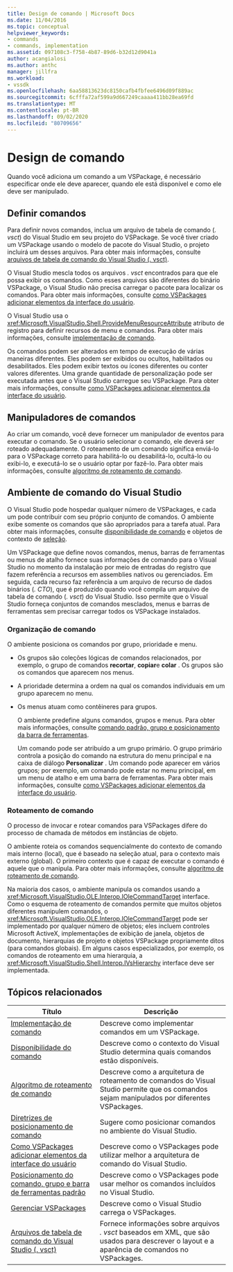 ```yaml
---
title: Design de comando | Microsoft Docs
ms.date: 11/04/2016
ms.topic: conceptual
helpviewer_keywords:
- commands
- commands, implementation
ms.assetid: 097108c3-f758-4b87-89d6-b32d12d9041a
author: acangialosi
ms.author: anthc
manager: jillfra
ms.workload:
- vssdk
ms.openlocfilehash: 6aa58813623dc8150cafb4fbfee6496d09f889ac
ms.sourcegitcommit: 6cfffa72af599a9d667249caaaa411bb28ea69fd
ms.translationtype: MT
ms.contentlocale: pt-BR
ms.lasthandoff: 09/02/2020
ms.locfileid: "80709656"
---
```

# <a name="command-design"></a>Design de comando
Quando você adiciona um comando a um VSPackage, é necessário especificar onde ele deve aparecer, quando ele está disponível e como ele deve ser manipulado.

## <a name="define-commands"></a>Definir comandos
 Para definir novos comandos, inclua um arquivo de tabela de comando (*. vsct*) do Visual Studio em seu projeto do VSPackage. Se você tiver criado um VSPackage usando o modelo de pacote do Visual Studio, o projeto incluirá um desses arquivos. Para obter mais informações, consulte [arquivos de tabela de comando do Visual Studio (. vsct)](../../extensibility/internals/visual-studio-command-table-dot-vsct-files.md).

 O Visual Studio mescla todos os arquivos *. vsct* encontrados para que ele possa exibir os comandos. Como esses arquivos são diferentes do binário VSPackage, o Visual Studio não precisa carregar o pacote para localizar os comandos. Para obter mais informações, consulte [como VSPackages adicionar elementos da interface do usuário](../../extensibility/internals/how-vspackages-add-user-interface-elements.md).

 O Visual Studio usa o <xref:Microsoft.VisualStudio.Shell.ProvideMenuResourceAttribute> atributo de registro para definir recursos de menu e comandos. Para obter mais informações, consulte [implementação de comando](../../extensibility/internals/command-implementation.md).

 Os comandos podem ser alterados em tempo de execução de várias maneiras diferentes. Eles podem ser exibidos ou ocultos, habilitados ou desabilitados. Eles podem exibir textos ou ícones diferentes ou conter valores diferentes. Uma grande quantidade de personalização pode ser executada antes que o Visual Studio carregue seu VSPackage. Para obter mais informações, consulte [como VSPackages adicionar elementos da interface do usuário](../../extensibility/internals/how-vspackages-add-user-interface-elements.md).

## <a name="command-handlers"></a>Manipuladores de comandos
 Ao criar um comando, você deve fornecer um manipulador de eventos para executar o comando. Se o usuário selecionar o comando, ele deverá ser roteado adequadamente. O roteamento de um comando significa enviá-lo para o VSPackage correto para habilitá-lo ou desabilitá-lo, ocultá-lo ou exibi-lo, e executá-lo se o usuário optar por fazê-lo. Para obter mais informações, consulte [algoritmo de roteamento de comando](../../extensibility/internals/command-routing-algorithm.md).

## <a name="visual-studio-command-environment"></a>Ambiente de comando do Visual Studio
 O Visual Studio pode hospedar qualquer número de VSPackages, e cada um pode contribuir com seu próprio conjunto de comandos. O ambiente exibe somente os comandos que são apropriados para a tarefa atual. Para obter mais informações, consulte [disponibilidade de comando](../../extensibility/internals/command-availability.md) e objetos de contexto de [seleção](../../extensibility/internals/selection-context-objects.md).

 Um VSPackage que define novos comandos, menus, barras de ferramentas ou menus de atalho fornece suas informações de comando para o Visual Studio no momento da instalação por meio de entradas do registro que fazem referência a recursos em assemblies nativos ou gerenciados. Em seguida, cada recurso faz referência a um arquivo de recurso de dados binários (*. CTO*), que é produzido quando você compila um arquivo de tabela de comando (*. vsct*) do Visual Studio. Isso permite que o Visual Studio forneça conjuntos de comandos mesclados, menus e barras de ferramentas sem precisar carregar todos os VSPackage instalados.

### <a name="command-organization"></a>Organização de comando
 O ambiente posiciona os comandos por grupo, prioridade e menu.

- Os grupos são coleções lógicas de comandos relacionados, por exemplo, o grupo de comandos **recortar**, **copiar**e **colar** . Os grupos são os comandos que aparecem nos menus.

- A prioridade determina a ordem na qual os comandos individuais em um grupo aparecem no menu.

- Os menus atuam como contêineres para grupos.

  O ambiente predefine alguns comandos, grupos e menus. Para obter mais informações, consulte [comando padrão, grupo e posicionamento da barra de ferramentas](../../extensibility/internals/default-command-group-and-toolbar-placement.md).

  Um comando pode ser atribuído a um grupo primário. O grupo primário controla a posição do comando na estrutura do menu principal e na caixa de diálogo **Personalizar** . Um comando pode aparecer em vários grupos; por exemplo, um comando pode estar no menu principal, em um menu de atalho e em uma barra de ferramentas. Para obter mais informações, consulte [como VSPackages adicionar elementos da interface do usuário](../../extensibility/internals/how-vspackages-add-user-interface-elements.md).

### <a name="command-routing"></a>Roteamento de comando
 O processo de invocar e rotear comandos para VSPackages difere do processo de chamada de métodos em instâncias de objeto.

 O ambiente roteia os comandos sequencialmente do contexto de comando mais interno (local), que é baseado na seleção atual, para o contexto mais externo (global). O primeiro contexto que é capaz de executar o comando é aquele que o manipula. Para obter mais informações, consulte [algoritmo de roteamento de comando](../../extensibility/internals/command-routing-algorithm.md).

 Na maioria dos casos, o ambiente manipula os comandos usando a <xref:Microsoft.VisualStudio.OLE.Interop.IOleCommandTarget> interface. Como o esquema de roteamento de comandos permite que muitos objetos diferentes manipulem comandos, o <xref:Microsoft.VisualStudio.OLE.Interop.IOleCommandTarget> pode ser implementado por qualquer número de objetos; eles incluem controles Microsoft ActiveX, implementações de exibição de janela, objetos de documento, hierarquias de projeto e objetos VSPackage propriamente ditos (para comandos globais). Em alguns casos especializados, por exemplo, os comandos de roteamento em uma hierarquia, a <xref:Microsoft.VisualStudio.Shell.Interop.IVsHierarchy> interface deve ser implementada.

## <a name="related-topics"></a>Tópicos relacionados

|Título|Descrição|
|-----------|-----------------|
|[Implementação de comando](../../extensibility/internals/command-implementation.md)|Descreve como implementar comandos em um VSPackage.|
|[Disponibilidade do comando](../../extensibility/internals/command-availability.md)|Descreve como o contexto do Visual Studio determina quais comandos estão disponíveis.|
|[Algoritmo de roteamento de comando](../../extensibility/internals/command-routing-algorithm.md)|Descreve como a arquitetura de roteamento de comandos do Visual Studio permite que os comandos sejam manipulados por diferentes VSPackages.|
|[Diretrizes de posicionamento de comando](../../extensibility/internals/command-placement-guidelines.md)|Sugere como posicionar comandos no ambiente do Visual Studio.|
|[Como VSPackages adicionar elementos da interface do usuário](../../extensibility/internals/how-vspackages-add-user-interface-elements.md)|Descreve como o VSPackages pode utilizar melhor a arquitetura de comando do Visual Studio.|
|[Posicionamento do comando, grupo e barra de ferramentas padrão](../../extensibility/internals/default-command-group-and-toolbar-placement.md)|Descreve como o VSPackages pode usar melhor os comandos incluídos no Visual Studio.|
|[Gerenciar VSPackages](../../extensibility/managing-vspackages.md)|Descreve como o Visual Studio carrega o VSPackages.|
|[Arquivos de tabela de comando do Visual Studio (. vsct)](../../extensibility/internals/visual-studio-command-table-dot-vsct-files.md)|Fornece informações sobre arquivos *. vsct* baseados em XML, que são usados para descrever o layout e a aparência de comandos no VSPackages.|
